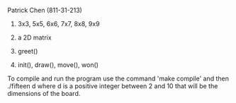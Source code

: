 Patrick Chen (811-31-213)

1. 3x3, 5x5, 6x6, 7x7, 8x8, 9x9

2. a 2D matrix

3. greet()

4. init(), draw(), move(), won()

To compile and run the program use the command 'make compile'
and then ./fifteen d where d is a positive integer between 2 and 10
that will be the dimensions of the board.